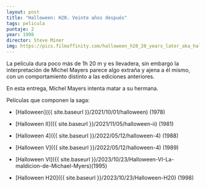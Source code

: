 ```yaml
---
layout: post
title: "Halloween: H20. Veinte años después"
tags: pelicula
puntaje: 2
year: 1998
director: Steve Miner
img: https://pics.filmaffinity.com/halloween_h20_20_years_later_aka_halloween_7-781909356-large.jpg
---
```


La película dura poco más de 1h 20 m y es llevadera, sin embargo la interpretación de Michel Mayers parece algo extraña y ajena a él mismo, con un comportamiento distinto a las ediciones anteriores.

En esta entrega, Michel Mayers intenta matar a su hermana.



Películas que componen la saga:

- [Halloween]({{ site.baseurl }}/2021/10/01/halloween) (1978)

- [Halloween II]({{ site.baseurl }}/2021/11/05/halloween-ii) (1981)

- [Halloween 4]({{ site.baseurl }}/2022/05/12/halloween-4) (1988)

- [Halloween V]({{ site.baseurl }}/2022/05/12/halloween-4) (1989)

- [Halloween VI]({{ site.baseurl }}/2023/10/23/Halloween-VI-La-maldicion-de-Michael-Myers)(1995)

- [Halloween H20]({{ site.baseurl }}/2023/10/23/Halloween-H20) (1998)

  
